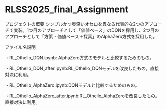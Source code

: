 # RLSS2025_final_Assignment

プロジェクトの概要
シンプルかつ奥深いオセロを異なる代表的な2つのアプローチで実装。1つ目のアプローチとして「価値ベース」のDQNを採用し、2つ目のアプローチとして「方策・価値ベース＋探索」のAlphaZero方式を採用した。

ファイル名説明

・RL_Othello_DQN.ipynb: AlphaZero方式のモデルと比較するためのもの。

・RL_Othello_DQN_after.ipynb:RL_Othello_DQNモデルを改良したもの。直接対決に利用。

・RL_Othello_AlphaZero.ipynb:DQNモデルと比較するためのもの。

・RL_Othello_AlphaZero_after.ipynb:RL_Othello_AlphaZeroを改良したもの。直接対決に利用。
